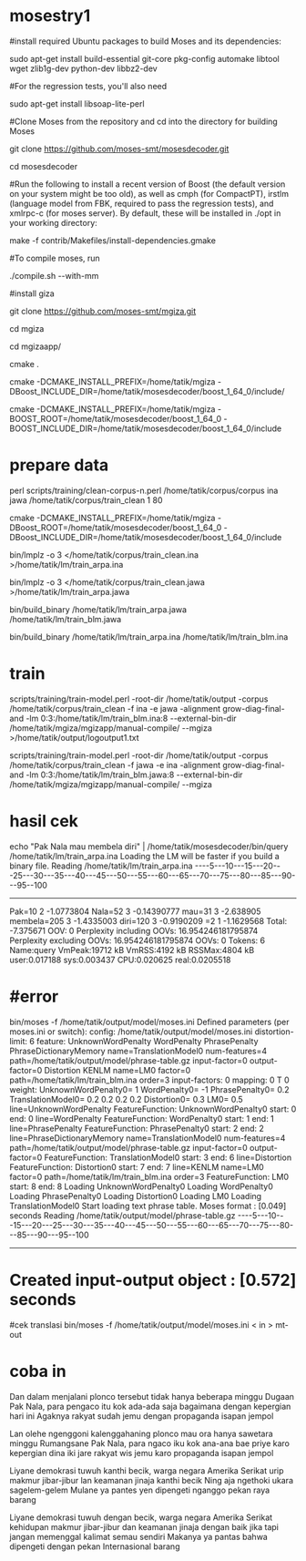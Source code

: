 # mosestry1
#install required Ubuntu packages to build Moses and its dependencies:

sudo apt-get install build-essential git-core pkg-config automake libtool wget zlib1g-dev python-dev libbz2-dev

#For the regression tests, you'll also need

sudo apt-get install libsoap-lite-perl

#Clone Moses from the repository and cd into the directory for building Moses

git clone https://github.com/moses-smt/mosesdecoder.git

cd mosesdecoder

#Run the following to install a recent version of Boost (the default version on your system might be too old), as well as cmph (for CompactPT), irstlm (language model from FBK, required to pass the regression tests), and xmlrpc-c (for moses server). By default, these will be installed in ./opt in your working directory:

make -f contrib/Makefiles/install-dependencies.gmake

#To compile moses, run

./compile.sh --with-mm

#install giza

git clone https://github.com/moses-smt/mgiza.git

cd mgiza

cd mgizaapp/

cmake .

cmake -DCMAKE_INSTALL_PREFIX=/home/tatik/mgiza -DBoost_INCLUDE_DIR=/home/tatik/mosesdecoder/boost_1_64_0/include/ 

cmake -DCMAKE_INSTALL_PREFIX=/home/tatik/mgiza -BOOST_ROOT=/home/tatik/mosesdecoder/boost_1_64_0 -BOOST_INCLUDE_DIR=/home/tatik/mosesdecoder/boost_1_64_0/include 

# prepare data
perl scripts/training/clean-corpus-n.perl  /home/tatik/corpus/corpus ina jawa /home/tatik/corpus/train_clean 1 80

cmake -DCMAKE_INSTALL_PREFIX=/home/tatik/mgiza -DBoost_ROOT=/home/tatik/mosesdecoder/boost_1_64_0 -DBoost_INCLUDE_DIR=/home/tatik/mosesdecoder/boost_1_64_0/include 

bin/lmplz -o 3 </home/tatik/corpus/train_clean.ina >/home/tatik/lm/train_arpa.ina

bin/lmplz -o 3 </home/tatik/corpus/train_clean.jawa >/home/tatik/lm/train_arpa.jawa

bin/build_binary /home/tatik/lm/train_arpa.jawa /home/tatik/lm/train_blm.jawa

bin/build_binary /home/tatik/lm/train_arpa.ina /home/tatik/lm/train_blm.ina

# train
scripts/training/train-model.perl -root-dir /home/tatik/output -corpus /home/tatik/corpus/train_clean -f ina -e jawa -alignment grow-diag-final-and -lm 0:3:/home/tatik/lm/train_blm.ina:8 --external-bin-dir /home/tatik/mgiza/mgizapp/manual-compile/ --mgiza >/home/tatik/output/logoutput1.txt

scripts/training/train-model.perl -root-dir /home/tatik/output -corpus /home/tatik/corpus/train_clean -f jawa -e ina -alignment grow-diag-final-and -lm 0:3:/home/tatik/lm/train_blm.jawa:8 --external-bin-dir /home/tatik/mgiza/mgizapp/manual-compile/ --mgiza


# hasil cek 
echo "Pak Nala mau membela diri" | /home/tatik/mosesdecoder/bin/query /home/tatik/lm/train_arpa.ina
Loading the LM will be faster if you build a binary file.
Reading /home/tatik/lm/train_arpa.ina
----5---10---15---20---25---30---35---40---45---50---55---60---65---70---75---80---85---90---95--100
****************************************************************************************************
Pak=10 2 -1.0773804	Nala=52 3 -0.14390777	mau=31 3 -2.638905	membela=205 3 -1.4335003	diri=120 3 -0.9190209	</s>=2 1 -1.1629568	Total: -7.375671 OOV: 0
Perplexity including OOVs:	16.954246181795874
Perplexity excluding OOVs:	16.954246181795874
OOVs:	0
Tokens:	6
Name:query	VmPeak:19712 kB	VmRSS:4192 kB	RSSMax:4804 kB	user:0.017188	sys:0.003437	CPU:0.020625	real:0.0205518

#error
================
bin/moses -f /home/tatik/output/model/moses.ini
Defined parameters (per moses.ini or switch):
	config: /home/tatik/output/model/moses.ini 
	distortion-limit: 6 
	feature: UnknownWordPenalty WordPenalty PhrasePenalty PhraseDictionaryMemory name=TranslationModel0 num-features=4 path=/home/tatik/output/model/phrase-table.gz input-factor=0 output-factor=0 Distortion KENLM name=LM0 factor=0 path=/home/tatik/lm/train_blm.ina order=3 
	input-factors: 0 
	mapping: 0 T 0 
	weight: UnknownWordPenalty0= 1 WordPenalty0= -1 PhrasePenalty0= 0.2 TranslationModel0= 0.2 0.2 0.2 0.2 Distortion0= 0.3 LM0= 0.5 
line=UnknownWordPenalty
FeatureFunction: UnknownWordPenalty0 start: 0 end: 0
line=WordPenalty
FeatureFunction: WordPenalty0 start: 1 end: 1
line=PhrasePenalty
FeatureFunction: PhrasePenalty0 start: 2 end: 2
line=PhraseDictionaryMemory name=TranslationModel0 num-features=4 path=/home/tatik/output/model/phrase-table.gz input-factor=0 output-factor=0
FeatureFunction: TranslationModel0 start: 3 end: 6
line=Distortion
FeatureFunction: Distortion0 start: 7 end: 7
line=KENLM name=LM0 factor=0 path=/home/tatik/lm/train_blm.ina order=3
FeatureFunction: LM0 start: 8 end: 8
Loading UnknownWordPenalty0
Loading WordPenalty0
Loading PhrasePenalty0
Loading Distortion0
Loading LM0
Loading TranslationModel0
Start loading text phrase table. Moses format : [0.049] seconds
Reading /home/tatik/output/model/phrase-table.gz
----5---10---15---20---25---30---35---40---45---50---55---60---65---70---75---80---85---90---95--100
****************************************************************************************************
Created input-output object : [0.572] seconds
======================
 #cek translasi
 bin/moses -f /home/tatik/output/model/moses.ini < in > mt-out
# coba in
Dan dalam menjalani plonco tersebut tidak hanya beberapa minggu
Dugaan Pak Nala, para pengaco itu kok ada-ada saja
bagaimana dengan kepergian hari ini 
Agaknya rakyat sudah jemu dengan propaganda isapan jempol 

Lan olehe ngenggoni kalenggahaning plonco mau ora hanya sawetara minggu 
Rumangsane Pak Nala, para ngaco iku kok ana-ana bae 
priye karo kepergian dina iki 
jare rakyat wis jemu karo propaganda isapan jempol 

Liyane demokrasi tuwuh kanthi becik, warga negara Amerika Serikat urip makmur jibar-jibur lan keamanan jinaja kanthi becik
Ning aja ngethoki ukara sagelem-gelem
Mulane ya pantes yen dipengeti nganggo pekan raya barang

Liyane demokrasi tuwuh dengan becik, warga negara Amerika Serikat kehidupan makmur jibar-jibur dan keamanan jinaja dengan baik jika 
tapi jangan memenggal kalimat semau sendiri 
Makanya ya pantas bahwa dipengeti dengan pekan Internasional barang 
